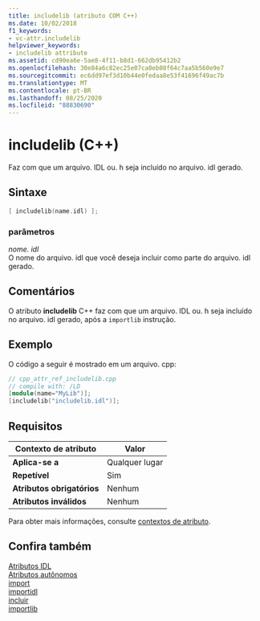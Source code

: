 ```yaml
---
title: includelib (atributo COM C++)
ms.date: 10/02/2018
f1_keywords:
- vc-attr.includelib
helpviewer_keywords:
- includelib attribute
ms.assetid: cd90ea6e-5ae8-4f11-b8d1-662db95412b2
ms.openlocfilehash: 30e84a6c82ec25e07ca0eb08f64c7aa5b560e9e7
ms.sourcegitcommit: ec6dd97ef3d10b44e0fedaa8e53f41696f49ac7b
ms.translationtype: MT
ms.contentlocale: pt-BR
ms.lasthandoff: 08/25/2020
ms.locfileid: "88830690"
---
```

# <a name="includelib-c"></a>includelib (C++)

Faz com que um arquivo. IDL ou. h seja incluído no arquivo. idl gerado.

## <a name="syntax"></a>Sintaxe

```cpp
[ includelib(name.idl) ];
```

### <a name="parameters"></a>parâmetros

*nome. idl*<br/>
O nome do arquivo. idl que você deseja incluir como parte do arquivo. idl gerado.

## <a name="remarks"></a>Comentários

O atributo **includelib** C++ faz com que um arquivo. IDL ou. h seja incluído no arquivo. idl gerado, após a `importlib` instrução.

## <a name="example"></a>Exemplo

O código a seguir é mostrado em um arquivo. cpp:

```cpp
// cpp_attr_ref_includelib.cpp
// compile with: /LD
[module(name="MyLib")];
[includelib("includelib.idl")];
```

## <a name="requirements"></a>Requisitos

| Contexto de atributo | Valor |
|-|-|
|**Aplica-se a**|Qualquer lugar|
|**Repetível**|Sim|
|**Atributos obrigatórios**|Nenhum|
|**Atributos inválidos**|Nenhum|

Para obter mais informações, consulte [contextos de atributo](cpp-attributes-com-net.md#contexts).

## <a name="see-also"></a>Confira também

[Atributos IDL](idl-attributes.md)<br/>
[Atributos autônomos](stand-alone-attributes.md)<br/>
[import](import.md)<br/>
[importidl](importidl.md)<br/>
[incluir](include-cpp.md)<br/>
[importlib](importlib.md)
